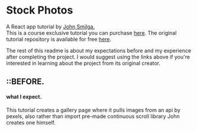 [john smilga lesson git]: https://github.com/john-smilga/react-projects/tree/master/19-stock-photos
[john smilga lesson]: https://www.udemy.com/course/react-tutorial-and-projects-course/
[john smilga]: https://www.johnsmilga.com/

# Stock Photos

A React app tutorial by [John Smilga.][john smilga]  
This is a course exclusive tutorial you can purchase [here][john smilga lesson]. The original tutorial repository is available for free [here][john smilga lesson git].

The rest of this readme is about my expectations before and my experience after completing the project. I would suggest using the links above if you're interested in learning about the project from its original creator.

## ::BEFORE.

#### what I expect.

This tutorial creates a gallery page where it pulls images from an api by pexels, also rather than import pre-made continuous scroll library John creates one himself.
